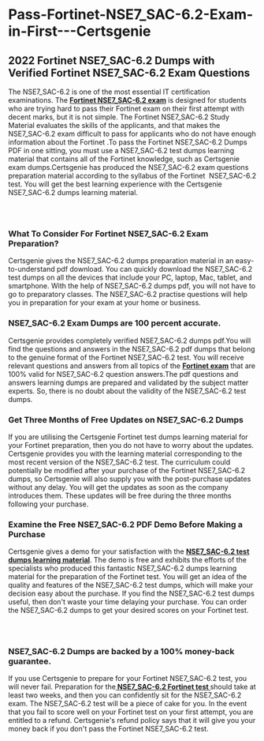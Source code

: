 # Pass-Fortinet-NSE7_SAC-6.2-Exam-in-First---Certsgenie<h2><strong>2022 Fortinet NSE7_SAC-6.2 Dumps with Verified Fortinet NSE7_SAC-6.2 Exam Questions</strong></h2> <p>The NSE7_SAC-6.2 is one of the most essential IT certification examinations. The <a href="https://www.certsgenie.com/fortinet/nse7_sac-6.2-pdf-dumps"><strong>Fortinet NSE7_SAC-6.2 exam</strong></a> is designed for students who are trying hard to pass their Fortinet exam on their first attempt with decent marks, but it is not simple. The Fortinet NSE7_SAC-6.2 Study Material evaluates the skills of the applicants, and that makes the NSE7_SAC-6.2 exam difficult to pass for applicants who do not have enough information about the Fortinet .To pass the Fortinet NSE7_SAC-6.2 Dumps PDF in one sitting, you must use a NSE7_SAC-6.2 test dumps learning material that contains all of the Fortinet knowledge, such as Certsgenie exam dumps.Certsgenie has produced the NSE7_SAC-6.2 exam questions preparation material according to the syllabus of the Fortinet &nbsp;NSE7_SAC-6.2 test. You will get the best learning experience with the Certsgenie NSE7_SAC-6.2 dumps learning material.</p> <p><a href="https://www.certsgenie.com/fortinet/nse7_sac-6.2-pdf-dumps" style="display: block; padding: 1em 0; text-align: center; "><img alt="" src="https://blogger.googleusercontent.com/img/b/R29vZ2xl/AVvXsEgO1ePIT5bAw4JCg82qykRc71Xossn_88UmNiMiJgRPCnvDzaKhQmgO2X9bV6TpN9qSYVJJ2MjEumMb0t1ZgyR_gByLqDXQR_FduPn2erzRQTkt1pUFmkY3wfbx5jzrIcOP4S3cxMKHSr0iEiOidKyDYd_7NjYtfgpZ7b1lrGk-ShjLlyfynp8oFM4zYw/s1600/Banner%201.jpg" /></a></p> <h3><strong>What To Consider For Fortinet NSE7_SAC-6.2 Exam Preparation?</strong></h3> <p>Certsgenie gives the NSE7_SAC-6.2 dumps preparation material in an easy-to-understand pdf download. You can quickly download the NSE7_SAC-6.2 test dumps on all the devices that include your PC, laptop, Mac, tablet, and smartphone. With the help of NSE7_SAC-6.2 dumps pdf, you will not have to go to preparatory classes. The NSE7_SAC-6.2 practise questions will help you in preparation for your exam at your home or business.</p> <h3><strong>NSE7_SAC-6.2 Exam Dumps are 100 percent accurate.</strong></h3> <p>Certsgenie provides completely verified NSE7_SAC-6.2 dumps pdf.You will find the questions and answers in the NSE7_SAC-6.2 pdf dumps that belong to the genuine format of the Fortinet NSE7_SAC-6.2 test. You will receive relevant questions and answers from all topics of the <a href="https://www.certsgenie.com/fortinet/nse7_sac-6.2-pdf-dumps"><strong>Fortinet exam</strong></a> that are 100% valid for NSE7_SAC-6.2 question answers.The pdf questions and answers learning dumps are prepared and validated by the subject matter experts. So, there is no doubt about the validity of the NSE7_SAC-6.2 test dumps.</p> <h3><strong>Get Three Months of Free Updates on NSE7_SAC-6.2 Dumps</strong></h3> <p>If you are utilising the Certsgenie Fortinet test dumps learning material for your Fortinet preparation, then you do not have to worry about the updates. Certsgenie provides you with the learning material corresponding to the most recent version of the NSE7_SAC-6.2 test. The curriculum could potentially be modified after your purchase of the Fortinet NSE7_SAC-6.2 dumps, so Certsgenie will also supply you with the post-purchase updates without any delay. You will get the updates as soon as the company introduces them. These updates will be free during the three months following your purchase.</p> <h3><strong>Examine the Free NSE7_SAC-6.2 PDF Demo Before Making a Purchase</strong></h3> <p>Certsgenie gives a demo for your satisfaction with the <a href="https://www.certsgenie.com/fortinet/nse7_sac-6.2-pdf-dumps"><strong>NSE7_SAC-6.2 test dumps learning material</strong></a>. The demo is free and exhibits the efforts of the specialists who produced this fantastic NSE7_SAC-6.2 dumps learning material for the preparation of the Fortinet test. You will get an idea of the quality and features of the NSE7_SAC-6.2 test dumps, which will make your decision easy about the purchase. If you find the NSE7_SAC-6.2 test dumps useful, then don&#39;t waste your time delaying your purchase. You can order the NSE7_SAC-6.2 dumps to get your desired scores on your Fortinet test.</p> <p><a href="hhttps://www.certsgenie.com/fortinet/nse7_sac-6.2-pdf-dumps" style="display: block; padding: 1em 0; text-align: center; "><img alt="" src="https://blogger.googleusercontent.com/img/b/R29vZ2xl/AVvXsEj3zfp26fobfEw_E3FMeUMaFamcWc-bKsu_525WK8ISqDEyAJkPKOLyeqHJzBXVvKwHP0bTNTERYvWWgOzvpG-DuQ_cPnNOJO1bUfVOHhAXJThy7cLobHgRdochHEeovcJnxpqjNiv-FNLMY1glEh7x833Q6cym5o0AmGhO9ufjgwPhihHJ9ovBp-j40g/s1600/banner%202.jpg" /></a></p> <h3><strong>NSE7_SAC-6.2 Dumps are backed by a 100% money-back guarantee.</strong></h3> <p>If you use Certsgenie to prepare for your Fortinet NSE7_SAC-6.2 test, you will never fail. Preparation for the<a href="https://www.certsgenie.com/fortinet/nse7_sac-6.2-pdf-dumps"><strong> NSE7_SAC-6.2 Fortinet test </strong></a>should take at least two weeks, and then you can confidently sit for the NSE7_SAC-6.2 exam. The NSE7_SAC-6.2 test will be a piece of cake for you. In the event that you fail to score well on your Fortinet test on your first attempt, you are entitled to a refund. Certsgenie&#39;s refund policy says that it will give you your money back if you don&#39;t pass the Fortinet NSE7_SAC-6.2 test.</p>
